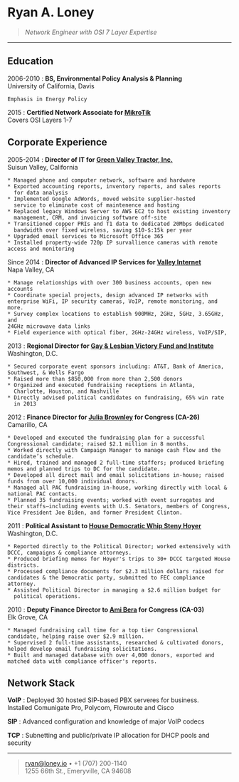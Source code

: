 Ryan A. Loney
=============

>   *Network Engineer with OSI 7 Layer Expertise*

----

Education
---------

2006-2010
:   **BS, Environmental Policy Analysis & Planning**  
    University of California, Davis  

    Emphasis in Energy Policy  

2015
:   **Certified Network Associate for [MikroTik](http://routeros.com)**  
    Covers OSI Layers 1-7


Corporate Experience
--------------------

2005-2014
:   **Director of IT for [Green Valley Tractor, Inc.][1]**  
    Suisun Valley, California

    * Managed phone and computer network, software and hardware
    * Exported accounting reports, inventory reports, and sales reports
      for data analysis
    * Implemented Google AdWords, moved website supplier-hosted
      service to eliminate cost of maintenence and hosting
    * Replaced legacy Windows Server to AWS EC2 to host existing inventory
      management, CRM, and invoicing software off-site
    * Transitioned copper PRIs and T1 data to dedicated 20Mbps dedicated
      bandwidth over fixed wireless, saving $10-$:15k per year
    * Upgraded email services to Microsoft Office 365
    * Installed property-wide 720p IP survallience cameras with remote access and monitoring


Since 2014
:   **Director of Advanced IP Services for [Valley Internet][2]**  
    Napa Valley, CA

    * Manage relationships with over 300 business accounts, open new
    accounts
    * Coordinate special projects, design advanced IP networks with enterprise WiFi, IP security cameras, VoIP, remote monitoring, and more. 
    * Survey complex locations to establish 900MHz, 2GHz, 5GHz, 3.65GHz, and
    24GHz microwave data links
    * Field experience with optical fiber, 2GHz-24GHz wireless, VoIP/SIP, 

2013
:   **Regional Director for [Gay & Lesbian Victory Fund and
Institute][3]**  
    Washington, D.C.

    * Secured corporate event sponsors including: AT&T, Bank of America, Southwest, & Wells Fargo
    * Raised more than $850,000 from more than 2,500 donors 
    * Organized and executed fundraising receptions in Atlanta,
      Charlotte, Houston, and Nashville
    * Directly advised political candidates on fundraising, 65% win rate
      in 2013

2012
:   **Finance Director for [Julia Brownley][4] for Congress (CA-26)**  
    Camarillo, CA

    * Developed and executed the fundraising plan for a successful Congressional candidate; raised $2.1 million in 8 months. 
    * Worked directly with Campaign Manager to manage cash flow and the candidate’s schedule.
    * Hired, trained and managed 2 full-time staffers; produced briefing memos and planned trips to DC for the candidate.
    * Developed all direct mail and email solicitations in-house; raised funds from over 10,000 individual donors.
    * Managed all PAC fundraising in-house, working directly with local & national PAC contacts.
    * Planned 35 fundraising events; worked with event surrogates and their staffs—including events with U.S. Senators, members of Congress, Vice President Joe Biden, and former President Clinton.

2011
:   **Political Assistant to [House Democratic Whip Steny Hoyer][5]**  
    Washington, D.C.

    * Reported directly to the Political Director; worked extensively with DCCC, campaigns & compliance attorneys.
    * Produced briefing memos for Hoyer's trips to 30+ DCCC targeted House districts.
    * Processed compliance documents for $2.3 million dollars raised for candidates & the Democratic party, submitted to FEC compliance attorney.
    * Assisted Political Director in managing a $2.6 million budget for
      political operations.

2010
:   **Deputy Finance Director to [Ami Bera][6] for Congress (CA-03)**  
    Elk Grove, CA

    * Managed fundraising call time for a top tier Congressional candidate, helping raise over $2.9 million. 
    * Supervised 2 full-time assistants, researched & cultivated donors, helped develop email fundraising solicitations.
    * Built and managed database with over 4,000 donors, exported and matched data with compliance officer's reports.   


Network Stack
-------------

**VoIP**
:   Deployed 30 hosted SIP-based PBX serveres for business.  
    Installed Comunigate Pro, Polycom, Flowroute and Cisco

**SIP**
:   Advanced configuration and knowledge of major VoIP codecs

**TCP**
:   Subnetting and public/private IP allocation for DHCP pools and
security


----

> <ryan@loney.io> • +1 (707) 200-1140 \
>  1255 66th St., Emeryville, CA 94608


[1]: http://greenvalleytractor.com
[2]: http://valleyinternet.com/
[3]: http://victoryfund.org
[4]: http://juliabrownley.house.gov
[5]: http://democraticwhip.gov/
[6]: http://bera.house.gov
[7]: http://www.grandcercle.org
